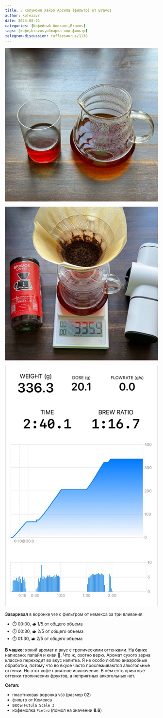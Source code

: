 ```yaml
---
title: ☕️ Колумбия Хайро Арсила (фильтр) от Bravos
author: kofezavr
date: 2024-08-21
categories: [Кофейный блокнот,Bravos]
tags: [кофе,bravos,обжарка под фильтр]
telegram-discussion: coffeesaurus/1138
--- 
```

![Колумбия Хайро Арсила (фильтр) от Bravos](/assets/img/posts/24/08/arsila-1.jpg)

![Колумбия Хайро Арсила (фильтр) от Bravos](/assets/img/posts/24/08/arsila-2.jpg)

![Колумбия Хайро Арсила (фильтр) от Bravos](/assets/img/posts/24/08/arsila-3.jpg)

**Заваривал** в воронке `V60` с фильтром от кемекса за три вливания:
- ⏱️ 00:00, 🫖 1/5 от общего объема
- ⏱️ 00:30, 🫖 2/5 от общего объема
- ⏱️ 01:30, 🫖 2/5 от общего объема

**В чашке:** яркий аромат и вкус с тропическими оттенками. На банке написано: папайя и киви 🥝. Что ж, охотно верю. Аромат сухого зерна классно переходит во вкус напитка. Я не особо люблю анаэробные обработки, потому что во вкусе часто прослеживаются алкогольные оттенки. Но этот кофе приятное исключение. В нём есть приятные оттенки тропических фруктов, а неприятных алкогольных нет.

**Сетап:**
- пластиковая воронка `V60` (размер 02)
- фильтр от Кемекса
- весы `Futula Scale 3`
- кофемолка `Pietro` (помол на значении **8.6**)